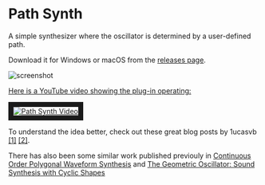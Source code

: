 # Path Synth

A simple synthesizer where the oscillator is determined by a user-defined path.

Download it for Windows or macOS from the [releases page](https://github.com/lukemcraig/PathSynth/releases).

![screenshot](https://github.com/lukemcraig/PathSynth/raw/master/PathSynth.gif)

[Here is a YouTube video showing the plug-in operating:](https://youtu.be/sveCNW9Xfos)

<a href="https://youtu.be/sveCNW9Xfos" target="_blank"><img src="https://img.youtube.com/vi/sveCNW9Xfos/maxresdefault.jpg" alt="Path Synth Video"  border="10" /></a>

To understand the idea better, check out these great blog posts by 1ucasvb [[1]](https://1ucasvb.tumblr.com/post/42881722643/the-familiar-trigonometric-functions-can-be)
[[2]](https://1ucasvb.tumblr.com/post/45343896145/pis-parametric-coordinate-functions-this-is-the).

There has also been some similar work published previouly in [Continuous Order Polygonal Waveform Synthesis](https://quod.lib.umich.edu/cgi/p/pod/dod-idx/continuous-order-polygonalwaveform-synthesis.pdf?c=icmc;idno=bbp2372.2016.104;format=pdf) and [The Geometric Oscillator: Sound Synthesis with Cyclic Shapes](https://www.researchgate.net/publication/320474486_The_Geometric_Oscillator_Sound_Synthesis_with_Cyclic_Shapes)

